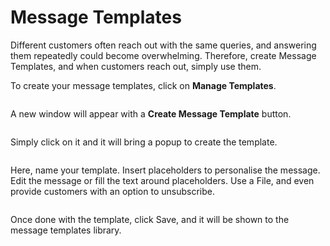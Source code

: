 # Message Templates

Different customers often reach out with the same queries, and answering them repeatedly could become overwhelming. Therefore, create Message Templates, and when customers reach out, simply use them.

To create your message templates, click on **Manage Templates**.

<figure><img src="https://files.gitbook.com/v0/b/gitbook-x-prod.appspot.com/o/spaces%2FhElFPtMZjXYjDDMBT5q2%2Fuploads%2FYqjVe1jMXcc1DXS3fBti%2FOpening%20Manage%20Templates%20of%20the%20Facebook%20Channel.png?alt=media&#x26;token=c9c6c954-5c51-46d7-898b-934494ebbc68" alt=""><figcaption></figcaption></figure>

A new window will appear with a **Create Message Template** button.

<figure><img src="https://files.gitbook.com/v0/b/gitbook-x-prod.appspot.com/o/spaces%2FhElFPtMZjXYjDDMBT5q2%2Fuploads%2F6624Ym7ZT5WYxf1RDfnA%2FCreating%20a%20Message%20Template%20in%20Facebook.png?alt=media&#x26;token=83c96cf4-71b2-419d-b414-8eb0027c61ab" alt=""><figcaption></figcaption></figure>

Simply click on it and it will bring a popup to create the template.

<figure><img src="https://files.gitbook.com/v0/b/gitbook-x-prod.appspot.com/o/spaces%2FhElFPtMZjXYjDDMBT5q2%2Fuploads%2FL89cM5FP3vAKEb758LMv%2FCreate%20Message%20Templates%20Popup%20in%20Facebook%20Channel.png?alt=media&#x26;token=f5e39e37-53a1-43f5-9f40-b356f3a490a2" alt=""><figcaption></figcaption></figure>

Here, name your template. Insert placeholders to personalise the message. Edit the message or fill the text around placeholders. Use a File, and even provide customers with an option to unsubscribe.

<figure><img src="https://files.gitbook.com/v0/b/gitbook-x-prod.appspot.com/o/spaces%2FhElFPtMZjXYjDDMBT5q2%2Fuploads%2FDBywGPqo6tNSOIM9bTsD%2FSaving%20Message%20Template%20in%20Facebook%20Channel.png?alt=media&#x26;token=de2e3d03-b4f3-42d2-a963-675f65062112" alt=""><figcaption></figcaption></figure>

Once done with the template, click Save, and it will be shown to the message templates library.

<figure><img src="https://files.gitbook.com/v0/b/gitbook-x-prod.appspot.com/o/spaces%2FhElFPtMZjXYjDDMBT5q2%2Fuploads%2FRI4LEXR3ifZ5KxVSyvhW%2FMessage%20Templates%20Library%20in%20Facebook%20Channel.png?alt=media&#x26;token=3fc5ebb5-1dd2-4324-980b-2a6c6e679f77" alt=""><figcaption></figcaption></figure>
